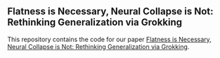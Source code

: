 ## Flatness is Necessary, Neural Collapse is Not: Rethinking Generalization via Grokking

This repository contains the code for our paper [Flatness is Necessary, Neural Collapse is Not: Rethinking Generalization via Grokking](https://arxiv.org/abs/2509.17738).
